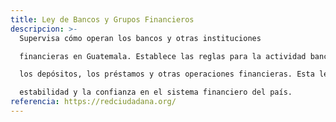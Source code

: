 ```yaml
---
title: Ley de Bancos y Grupos Financieros
descripcion: >-
  Supervisa cómo operan los bancos y otras instituciones

  financieras en Guatemala. Establece las reglas para la actividad bancaria, incluyendo la gestión de

  los depósitos, los préstamos y otras operaciones financieras. Esta ley es esencial para mantener la

  estabilidad y la confianza en el sistema financiero del país.
referencia: https://redciudadana.org/
---
```

